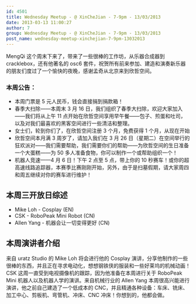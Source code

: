 ```yaml
---
id: 4501
title: Wednesday Meetup - @ XinCheJian - 7-9pm - 13/03/2013
date: 2013-03-13 11:00:27
author: 7
group: Wednesday Meetup - @ XinCheJian - 7-9pm - 13/03/2013
post_name: wednesday-meetup-xinchejian-7-9pm-13032013
---
```


MengQi 这个周末下来了，带来了一些很棒的工作坊，从乐器合成器到cracklebox，还有他著名的 osc6 套件，祝贺所有前来参加、建造和演奏新乐器的朋友们度过了一个愉快的夜晚，感谢孟奇从北京来到欣哲空间。

### 本周公告：

* 本周门票是 5 元人民币，钱会直接捐到捐款箱！
* 春季大扫除——本周末 3 月 16 日，我们组织了春季大扫除，欢迎大家加入——我们将从上午 11 点开始在欣哲空间享用早午餐——包子、煎蛋和吐司，以及对我们最喜欢的黑客空间进行一些清洁和整理。
* 女士们，轮到你们了，在欣哲空间注册 3 个月，免费获得 1 个月，从现在开始
* 欣哲空间本月满 3 周岁了，请加入我们在 3 月 26 日（星期二）在空间举行的狂欢派对——我们需要帮助，我们需要你们的帮助——为欣哲空间的生日准备一个大蛋糕——为 50 多人准备食物，你可以制作一个或帮助组织一个！
* 机器人竞速——4 月 6 日！下午 2 点至 5 点，带上你的 10 秒赛车！或你的超高速线路追踪器，本赛季比赛刚刚开始，另外，由于是扫墓假期，请大家周四和周五继续对你的赛车进行维护！

## 本周三开放日综述

* Mike Loh - Cosplay (EN)
* CSK - RoboPeak Mini Robot (CN)
* Allen Yang - 机器会让一切变得更好 (CN)

## 本周演讲者介绍

来自 uratz Studio 的 Mike Loh 将会进行他的 Cosplay 演讲，分享他制作的一些很棒的东西，并且正在寻求电动化，想想钢铁侠的服装和一些好莱坞的机械动画！CSK 这周一直受到电视摄像机的跟踪，因为他准备在本周进行关于 RoboPeak Mini 机器人以及机器人学的演讲。来自机械行业的 Allen Yang 本周很高兴能进行演讲，他之前自己建造了一个低成本的 CNC，并且精通各种设备：车床、铣床、加工中心、剪板机、弯管机、冲床、CNC 冲床！你想到的，他都会做。
